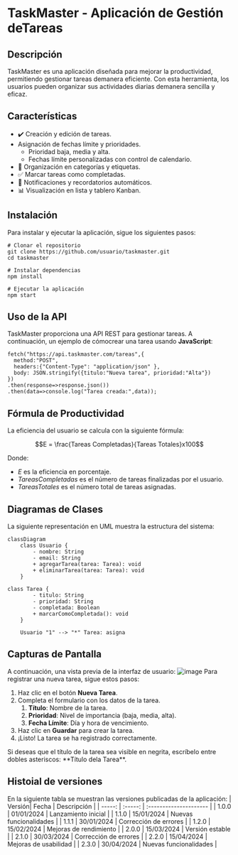 # TaskMaster - Aplicación de Gestión deTareas

## Descripción
TaskMaster es una aplicación diseñada para mejorar la productividad, permitiendo gestionar tareas demanera eficiente. Con esta herramienta, los usuarios pueden organizar sus actividades diarias demanera sencilla y eficaz.
## Características
* :heavy_check_mark: Creación y edición de tareas.
* Asignación de fechas límite y prioridades.
  * Prioridad baja, media y alta.
  * Fechas límite personalizadas con control de calendario.
* :open_file_folder: Organización en categorías y etiquetas.
* :white_check_mark: Marcar tareas como completadas.
* :bell: Notificaciones y recordatorios automáticos.
* :bar_chart: Visualización en lista y tablero Kanban.
## Instalación
Para instalar y ejecutar la aplicación, sigue los siguientes pasos:
```
# Clonar el repositorio
git clone https://github.com/usuario/taskmaster.git
cd taskmaster

# Instalar dependencias
npm install

# Ejecutar la aplicación
npm start
```
## Uso de la API
TaskMaster proporciona una API REST para gestionar tareas. A continuación, un ejemplo de cómocrear una tarea usando **JavaScript**:
```
fetch("https://api.taskmaster.com/tareas",{
  method:"POST",
  headers:{"Content-Type": "application/json" },
  body: JSON.stringify({titulo:"Nueva tarea", prioridad:"Alta"})
})
.then(response=>response.json())
.then(data=>console.log("Tarea creada:",data));
```
## Fórmula de Productividad
La eficiencia del usuario se calcula con la siguiente fórmula:

$$E = \frac{Tareas Completadas}{Tareas Totales}x100$$

Donde:
* $E$ es la eficiencia en porcentaje.
* $Tareas Completadas$ es el número de tareas finalizadas por el usuario.
* $Tareas Totales$ es el número total de tareas asignadas.
## Diagramas de Clases
La siguiente representación en UML muestra la estructura del sistema:

```mermaid
classDiagram
    class Usuario {
        - nombre: String
        - email: String
        + agregarTarea(tarea: Tarea): void
        + eliminarTarea(tarea: Tarea): void
    }

class Tarea {
        - titulo: String
        - prioridad: String
        - completada: Boolean
        + marcarComoCompletada(): void
    }

    Usuario "1" --> "*" Tarea: asigna
```
## Capturas de Pantalla
A continuación, una vista previa de la interfaz de usuario:
 ![image](https://github.com/user-attachments/assets/1e1a8c5b-9650-49c8-963e-955bc7e80dc5)
Para registrar una nueva tarea, sigue estos pasos:
1. Haz clic en el botón **Nueva Tarea**.
2. Completa el formulario con los datos de la tarea.
   1. **Título**: Nombre de la tarea.
   2. **Prioridad**: Nivel de importancia (baja, media, alta).
   3. **Fecha Límite**: Día y hora de vencimiento.
4. Haz clic en **Guardar** para crear la tarea.
5. ¡Listo! La tarea se ha registrado correctamente.

Si deseas que el título de la tarea sea visible en negrita, escríbelo entre dobles asteriscos: \*\*Título dela Tarea\*\*.
## Histoial de versiones
En la siguiente tabla se muestran las versiones publicadas de la aplicación:
| Versión| Fecha       | Descripción            |
| -----: | :-----:     | :--------------------- |
| 1.0.0  | 01/01/2024  | Lanzamiento inicial    |
| 1.1.0  | 15/01/2024  | Nuevas funcionalidades | 
| 1.1.1  | 30/01/2024  | Corrección de errores  | 
| 1.2.0  | 15/02/2024  | Mejoras de rendimiento | 
| 2.0.0  | 15/03/2024  | Versión estable        | 
| 2.1.0  | 30/03/2024  | Corrección de errores  | 
| 2.2.0  | 15/04/2024  | Mejoras de usabilidad  | 
| 2.3.0  | 30/04/2024  | Nuevas funcionalidades | 


